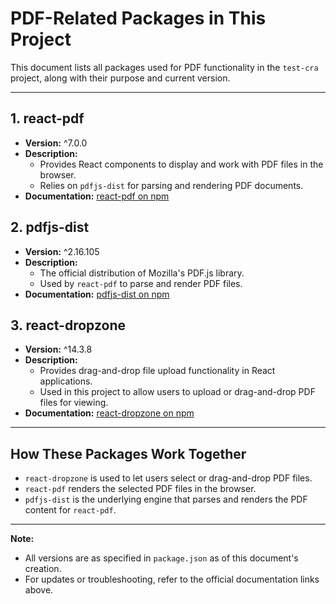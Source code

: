# PDF-Related Packages in This Project

This document lists all packages used for PDF functionality in the `test-cra` project, along with their purpose and current version.

---

## 1. react-pdf
- **Version:** ^7.0.0
- **Description:**
  - Provides React components to display and work with PDF files in the browser.
  - Relies on `pdfjs-dist` for parsing and rendering PDF documents.
- **Documentation:** [react-pdf on npm](https://www.npmjs.com/package/react-pdf)

## 2. pdfjs-dist
- **Version:** ^2.16.105
- **Description:**
  - The official distribution of Mozilla's PDF.js library.
  - Used by `react-pdf` to parse and render PDF files.
- **Documentation:** [pdfjs-dist on npm](https://www.npmjs.com/package/pdfjs-dist)

## 3. react-dropzone
- **Version:** ^14.3.8
- **Description:**
  - Provides drag-and-drop file upload functionality in React applications.
  - Used in this project to allow users to upload or drag-and-drop PDF files for viewing.
- **Documentation:** [react-dropzone on npm](https://www.npmjs.com/package/react-dropzone)

---

## How These Packages Work Together
- `react-dropzone` is used to let users select or drag-and-drop PDF files.
- `react-pdf` renders the selected PDF files in the browser.
- `pdfjs-dist` is the underlying engine that parses and renders the PDF content for `react-pdf`.

---

**Note:**
- All versions are as specified in `package.json` as of this document's creation.
- For updates or troubleshooting, refer to the official documentation links above. 